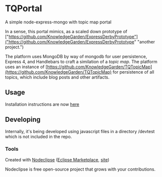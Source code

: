 # TQPortal
A simple node-express-mongo with topic map portal

In a sense, this portal mimics, as a scaled down prototype of ["https://github.com/KnowledgeGarden/ExpressDerbyPrototype"]("https://github.com/KnowledgeGarden/ExpressDerbyPrototype" "another project.")

The platform uses MongoDB by way of mongodb for user persistence, Express 4, and Handlebars to craft a similation of a *topic map*. The platform uses an instance of [https://github.com/KnowledgeGarden/TQTopicMap](https://github.com/KnowledgeGarden/TQTopicMap)
for persistence of all topics, which include blog posts and other artifacts.
## Usage
Installation instructions are now [here](here "https://github.com/KnowledgeGarden/TQPortal/wiki/Installation") 


## Developing
Internally, it's being developed using javascript files in a directory /devtest which is not included in the repo. 



### Tools

Created with [Nodeclipse](https://github.com/Nodeclipse/nodeclipse-1)
 ([Eclipse Marketplace](http://marketplace.eclipse.org/content/nodeclipse), [site](http://www.nodeclipse.org))   

Nodeclipse is free open-source project that grows with your contributions.
